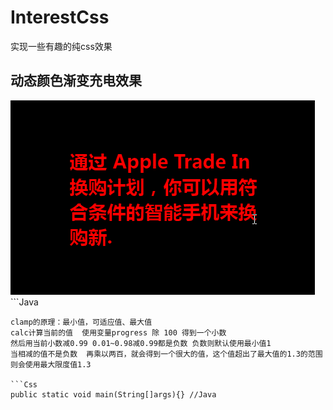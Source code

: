 # InterestCss
实现一些有趣的纯css效果

## 动态颜色渐变充电效果
<img src="./EffectPicture/1.gif">
```Java

```
clamp的原理：最小值，可适应值、最大值
calc计算当前的值  使用变量progress 除 100 得到一个小数
然后用当前小数减0.99 0.01~0.98减0.99都是负数 负数则默认使用最小值1
当相减的值不是负数  再乘以两百，就会得到一个很大的值，这个值超出了最大值的1.3的范围
则会使用最大限度值1.3  

```Css
public static void main(String[]args){} //Java
```
